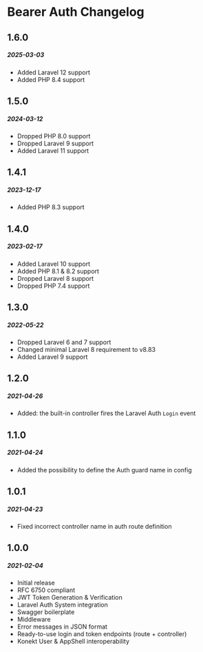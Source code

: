 # Bearer Auth Changelog

## 1.6.0
##### 2025-03-03

- Added Laravel 12 support
- Added PHP 8.4 support

## 1.5.0
##### 2024-03-12

- Dropped PHP 8.0 support
- Dropped Laravel 9 support
- Added Laravel 11 support

## 1.4.1
##### 2023-12-17

- Added PHP 8.3 support

## 1.4.0
##### 2023-02-17

- Added Laravel 10 support
- Added PHP 8.1 & 8.2 support
- Dropped Laravel 8 support
- Dropped PHP 7.4 support

## 1.3.0
##### 2022-05-22

- Dropped Laravel 6 and 7 support
- Changed minimal Laravel 8 requirement to v8.83
- Added Laravel 9 support

## 1.2.0
##### 2021-04-26

- Added: the built-in controller fires the Laravel Auth `Login` event

## 1.1.0
##### 2021-04-24

- Added the possibility to define the Auth guard name in config

## 1.0.1
##### 2021-04-23

- Fixed incorrect controller name in auth route definition

## 1.0.0
##### 2021-02-04

- Initial release
- RFC 6750 compliant
- JWT Token Generation & Verification
- Laravel Auth System integration
- Swagger boilerplate
- Middleware
- Error messages in JSON format
- Ready-to-use login and token endpoints (route + controller)
- Konekt User & AppShell interoperability
